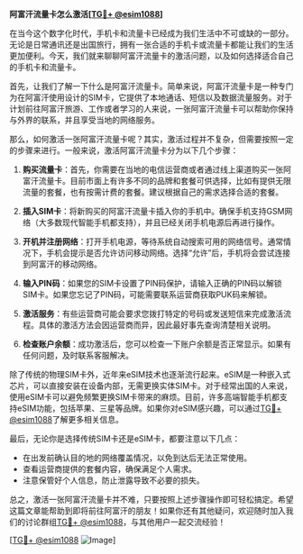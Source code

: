 **阿富汗流量卡怎么激活[[TG💪+ @esim1088](https://t.me/s/esim1088)]**

在当今这个数字化时代，手机卡和流量卡已经成为我们生活中不可或缺的一部分。无论是日常通讯还是出国旅行，拥有一张合适的手机卡或流量卡都能让我们的生活更加便利。今天，我们就来聊聊阿富汗流量卡的激活问题，以及如何选择适合自己的手机卡和流量卡。

首先，让我们了解一下什么是阿富汗流量卡。简单来说，阿富汗流量卡是一种专门为在阿富汗使用设计的SIM卡，它提供了本地通话、短信以及数据流量服务。对于计划前往阿富汗旅游、工作或者学习的人来说，一张阿富汗流量卡可以帮助你保持与外界的联系，并且享受当地的网络服务。

那么，如何激活一张阿富汗流量卡呢？其实，激活过程并不复杂，但需要按照一定的步骤来进行。一般来说，激活阿富汗流量卡分为以下几个步骤：

1. **购买流量卡**：首先，你需要在当地的电信运营商或者通过线上渠道购买一张阿富汗流量卡。目前市面上有许多不同的品牌和套餐可供选择，比如有提供无限流量的套餐，也有按需计费的套餐。建议根据自己的需求选择合适的套餐。

2. **插入SIM卡**：将新购买的阿富汗流量卡插入你的手机中。确保手机支持GSM网络（大多数现代智能手机都支持），并且已经关闭手机电源后再进行操作。

3. **开机并注册网络**：打开手机电源，等待系统自动搜索可用的网络信号。通常情况下，手机会提示是否允许访问移动网络。选择“允许”后，手机将会尝试连接到阿富汗的移动网络。

4. **输入PIN码**：如果您的SIM卡设置了PIN码保护，请输入正确的PIN码以解锁SIM卡。如果您忘记了PIN码，可能需要联系运营商获取PUK码来解锁。

5. **激活服务**：有些运营商可能会要求您拨打特定的号码或发送短信来完成激活流程。具体的激活方法会因运营商而异，因此最好事先查询清楚相关说明。

6. **检查账户余额**：成功激活后，您可以检查一下账户余额是否正常显示。如果有任何问题，及时联系客服解决。

除了传统的物理SIM卡外，近年来eSIM技术也逐渐流行起来。eSIM是一种嵌入式芯片，可以直接安装在设备内部，无需更换实体SIM卡。对于经常出国的人来说，使用eSIM卡可以避免频繁更换SIM卡带来的麻烦。目前，许多高端智能手机都支持eSIM功能，包括苹果、三星等品牌。如果你对eSIM感兴趣，可以通过[TG💪+ @esim1088](https://t.me/s/esim1088)了解更多相关信息。

最后，无论你是选择传统SIM卡还是eSIM卡，都要注意以下几点：

- 在出发前确认目的地的网络覆盖情况，以免到达后无法正常使用。
- 查看运营商提供的套餐内容，确保满足个人需求。
- 注意保管好个人信息，防止泄露导致不必要的损失。

总之，激活一张阿富汗流量卡并不难，只要按照上述步骤操作即可轻松搞定。希望这篇文章能帮助到即将前往阿富汗的朋友！如果你还有其他疑问，欢迎随时加入我们的讨论群组[TG💪+ @esim1088](https://t.me/s/esim1088)，与其他用户一起交流经验！

[[TG💪+ @esim1088](https://t.me/s/esim1088) ![Image](https://i.postimg.cc/4NQfJmqS/Snipaste-2025-05-13-00-14-12.png)]